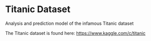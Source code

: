 # Titanic Dataset
Analysis and prediction model of the infamous Titanic dataset

The Titanic dataset is found here:
https://www.kaggle.com/c/titanic
